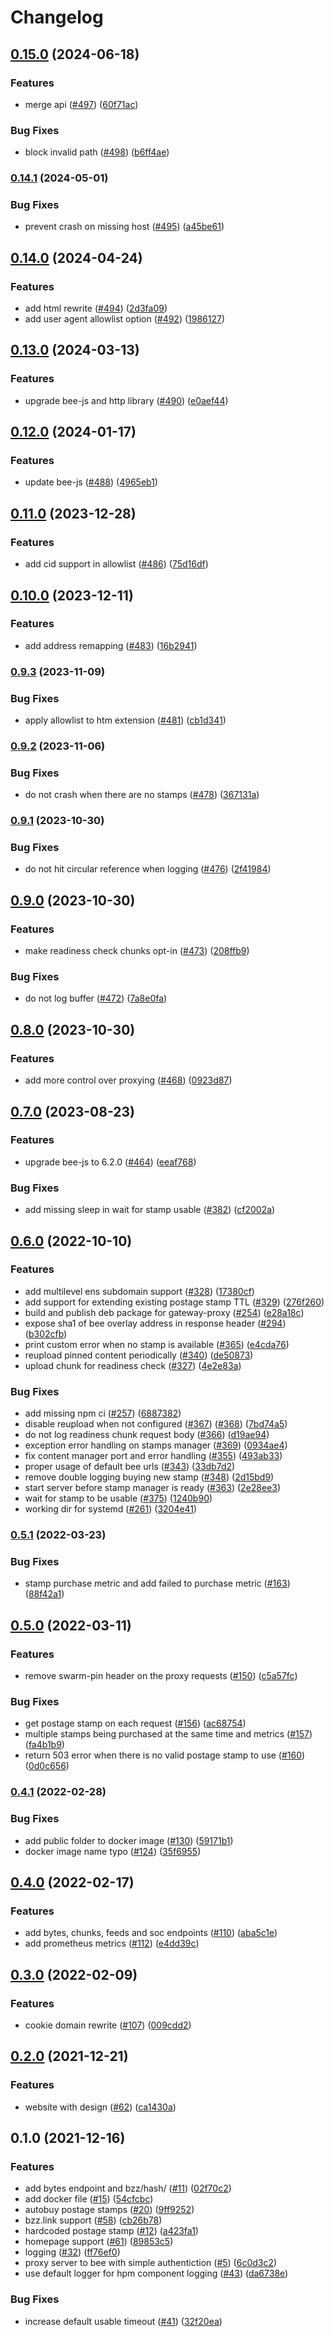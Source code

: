 # Changelog

## [0.15.0](https://www.github.com/ethersphere/gateway-proxy/compare/v0.14.1...v0.15.0) (2024-06-18)


### Features

* merge api ([#497](https://www.github.com/ethersphere/gateway-proxy/issues/497)) ([60f71ac](https://www.github.com/ethersphere/gateway-proxy/commit/60f71acc73397bc35c53c240835adf42f58f18ba))


### Bug Fixes

* block invalid path ([#498](https://www.github.com/ethersphere/gateway-proxy/issues/498)) ([b6ff4ae](https://www.github.com/ethersphere/gateway-proxy/commit/b6ff4ae865b0783aaa6ed9b7425286bca466c71f))

### [0.14.1](https://www.github.com/ethersphere/gateway-proxy/compare/v0.14.0...v0.14.1) (2024-05-01)


### Bug Fixes

* prevent crash on missing host ([#495](https://www.github.com/ethersphere/gateway-proxy/issues/495)) ([a45be61](https://www.github.com/ethersphere/gateway-proxy/commit/a45be61d5c87aabe17e23bc43813818227d18038))

## [0.14.0](https://www.github.com/ethersphere/gateway-proxy/compare/v0.13.0...v0.14.0) (2024-04-24)


### Features

* add html rewrite ([#494](https://www.github.com/ethersphere/gateway-proxy/issues/494)) ([2d3fa09](https://www.github.com/ethersphere/gateway-proxy/commit/2d3fa0989e35e72c649fc5efac0c44062c499f08))
* add user agent allowlist option ([#492](https://www.github.com/ethersphere/gateway-proxy/issues/492)) ([1986127](https://www.github.com/ethersphere/gateway-proxy/commit/1986127ff1fbcd5a6f0b5a403242fa5ce958d615))

## [0.13.0](https://www.github.com/ethersphere/gateway-proxy/compare/v0.12.0...v0.13.0) (2024-03-13)


### Features

* upgrade bee-js and http library ([#490](https://www.github.com/ethersphere/gateway-proxy/issues/490)) ([e0aef44](https://www.github.com/ethersphere/gateway-proxy/commit/e0aef44f8f04a822bdb5a2cf76c68b14730940cf))

## [0.12.0](https://www.github.com/ethersphere/gateway-proxy/compare/v0.11.0...v0.12.0) (2024-01-17)


### Features

* update bee-js ([#488](https://www.github.com/ethersphere/gateway-proxy/issues/488)) ([4965eb1](https://www.github.com/ethersphere/gateway-proxy/commit/4965eb139dfe0b373ef75498fd40959518e11ed2))

## [0.11.0](https://www.github.com/ethersphere/gateway-proxy/compare/v0.10.0...v0.11.0) (2023-12-28)


### Features

* add cid support in allowlist ([#486](https://www.github.com/ethersphere/gateway-proxy/issues/486)) ([75d16df](https://www.github.com/ethersphere/gateway-proxy/commit/75d16dfa13e4004711fe7bff03665d28d2a8a852))

## [0.10.0](https://www.github.com/ethersphere/gateway-proxy/compare/v0.9.3...v0.10.0) (2023-12-11)


### Features

* add address remapping ([#483](https://www.github.com/ethersphere/gateway-proxy/issues/483)) ([16b2941](https://www.github.com/ethersphere/gateway-proxy/commit/16b294115fbdc366fb87c1b46121648070fb02a5))

### [0.9.3](https://www.github.com/ethersphere/gateway-proxy/compare/v0.9.2...v0.9.3) (2023-11-09)


### Bug Fixes

* apply allowlist to htm extension ([#481](https://www.github.com/ethersphere/gateway-proxy/issues/481)) ([cb1d341](https://www.github.com/ethersphere/gateway-proxy/commit/cb1d3418fb07b2a2fc784f18a167afe629983cc6))

### [0.9.2](https://www.github.com/ethersphere/gateway-proxy/compare/v0.9.1...v0.9.2) (2023-11-06)


### Bug Fixes

* do not crash when there are no stamps ([#478](https://www.github.com/ethersphere/gateway-proxy/issues/478)) ([367131a](https://www.github.com/ethersphere/gateway-proxy/commit/367131a6226f8bf16c12130d3fedc111bd13d3e2))

### [0.9.1](https://www.github.com/ethersphere/gateway-proxy/compare/v0.9.0...v0.9.1) (2023-10-30)


### Bug Fixes

* do not hit circular reference when logging ([#476](https://www.github.com/ethersphere/gateway-proxy/issues/476)) ([2f41984](https://www.github.com/ethersphere/gateway-proxy/commit/2f41984b88404b615ed97b2b017e225b19c9cff5))

## [0.9.0](https://www.github.com/ethersphere/gateway-proxy/compare/v0.8.0...v0.9.0) (2023-10-30)


### Features

* make readiness check chunks opt-in ([#473](https://www.github.com/ethersphere/gateway-proxy/issues/473)) ([208ffb9](https://www.github.com/ethersphere/gateway-proxy/commit/208ffb9a782e9960ae70baf24b02a8182eeca306))


### Bug Fixes

* do not log buffer ([#472](https://www.github.com/ethersphere/gateway-proxy/issues/472)) ([7a8e0fa](https://www.github.com/ethersphere/gateway-proxy/commit/7a8e0fa2bdb65569c01d2d7fd16bbc141d6d993d))

## [0.8.0](https://www.github.com/ethersphere/gateway-proxy/compare/v0.7.0...v0.8.0) (2023-10-30)


### Features

* add more control over proxying ([#468](https://www.github.com/ethersphere/gateway-proxy/issues/468)) ([0923d87](https://www.github.com/ethersphere/gateway-proxy/commit/0923d87ca91ae4289954b7bb253c2c163c073084))

## [0.7.0](https://www.github.com/ethersphere/gateway-proxy/compare/v0.6.0...v0.7.0) (2023-08-23)


### Features

* upgrade bee-js to 6.2.0 ([#464](https://www.github.com/ethersphere/gateway-proxy/issues/464)) ([eeaf768](https://www.github.com/ethersphere/gateway-proxy/commit/eeaf768fffd69560c01c433a5561184e9fe6c12b))


### Bug Fixes

* add missing sleep in wait for stamp usable ([#382](https://www.github.com/ethersphere/gateway-proxy/issues/382)) ([cf2002a](https://www.github.com/ethersphere/gateway-proxy/commit/cf2002a8836b0b8238a8946ab8b161fb5877618b))

## [0.6.0](https://www.github.com/ethersphere/gateway-proxy/compare/v0.5.1...v0.6.0) (2022-10-10)


### Features

* add multilevel ens subdomain support ([#328](https://www.github.com/ethersphere/gateway-proxy/issues/328)) ([17380cf](https://www.github.com/ethersphere/gateway-proxy/commit/17380cf86279446f481793f504071e4f9664c10a))
* add support for extending existing postage stamp TTL ([#329](https://www.github.com/ethersphere/gateway-proxy/issues/329)) ([276f260](https://www.github.com/ethersphere/gateway-proxy/commit/276f260b6d94991eaf718abaeead66564d3cd495))
* build and publish deb package for gateway-proxy ([#254](https://www.github.com/ethersphere/gateway-proxy/issues/254)) ([e28a18c](https://www.github.com/ethersphere/gateway-proxy/commit/e28a18ca8c4ef97ef446be3d20fb791c19905246))
* expose sha1 of bee overlay address in response header ([#294](https://www.github.com/ethersphere/gateway-proxy/issues/294)) ([b302cfb](https://www.github.com/ethersphere/gateway-proxy/commit/b302cfb62886a565207dba43c8a5a34135735590))
* print custom error when no stamp is available ([#365](https://www.github.com/ethersphere/gateway-proxy/issues/365)) ([e4cda76](https://www.github.com/ethersphere/gateway-proxy/commit/e4cda760aaa4f3f93c9bdcaacfa436bcf47a43f3))
* reupload pinned content periodically ([#340](https://www.github.com/ethersphere/gateway-proxy/issues/340)) ([de50873](https://www.github.com/ethersphere/gateway-proxy/commit/de50873bfedab66a187765b6a81d9a017fd0bd7e))
* upload chunk for readiness check ([#327](https://www.github.com/ethersphere/gateway-proxy/issues/327)) ([4e2e83a](https://www.github.com/ethersphere/gateway-proxy/commit/4e2e83af4646e30324a8fbe029aefe3d6d6dbed4))


### Bug Fixes

* add missing npm ci ([#257](https://www.github.com/ethersphere/gateway-proxy/issues/257)) ([6887382](https://www.github.com/ethersphere/gateway-proxy/commit/6887382cab83f8d64c84bad277a3d1035ce48002))
* disable reupload when not configured ([#367](https://www.github.com/ethersphere/gateway-proxy/issues/367)) ([#368](https://www.github.com/ethersphere/gateway-proxy/issues/368)) ([7bd74a5](https://www.github.com/ethersphere/gateway-proxy/commit/7bd74a583fd89089edd5dcd5c6d7aa5326f086c6))
* do not log readiness chunk request body ([#366](https://www.github.com/ethersphere/gateway-proxy/issues/366)) ([d19ae94](https://www.github.com/ethersphere/gateway-proxy/commit/d19ae94d435fee12a2af33cc521f63a15cf3e888))
* exception error handling on stamps manager ([#369](https://www.github.com/ethersphere/gateway-proxy/issues/369)) ([0934ae4](https://www.github.com/ethersphere/gateway-proxy/commit/0934ae48fc703bafa6c2ba60ef97bcc94fb6bbb0))
* fix content manager port and error handling ([#355](https://www.github.com/ethersphere/gateway-proxy/issues/355)) ([493ab33](https://www.github.com/ethersphere/gateway-proxy/commit/493ab33feac1d31728f1d17f7f7b1446bf9d31b7))
* proper usage of default bee urls ([#343](https://www.github.com/ethersphere/gateway-proxy/issues/343)) ([33db7d2](https://www.github.com/ethersphere/gateway-proxy/commit/33db7d2753c519bee84a05d8252df21b240c1b82))
* remove double logging buying new stamp ([#348](https://www.github.com/ethersphere/gateway-proxy/issues/348)) ([2d15bd9](https://www.github.com/ethersphere/gateway-proxy/commit/2d15bd9d0c48418ab54492095e56c8434e809b57))
* start server before stamp manager is ready ([#363](https://www.github.com/ethersphere/gateway-proxy/issues/363)) ([2e28ee3](https://www.github.com/ethersphere/gateway-proxy/commit/2e28ee328e9b73334bd4c2e287c1a19162b2841f))
* wait for stamp to be usable ([#375](https://www.github.com/ethersphere/gateway-proxy/issues/375)) ([1240b90](https://www.github.com/ethersphere/gateway-proxy/commit/1240b909ef13c3a40b951af626a30d3ca5938f73))
* working dir for systemd ([#261](https://www.github.com/ethersphere/gateway-proxy/issues/261)) ([3204e41](https://www.github.com/ethersphere/gateway-proxy/commit/3204e4166eeada5ed218bea05d613d17bce55d29))

### [0.5.1](https://www.github.com/ethersphere/gateway-proxy/compare/v0.5.0...v0.5.1) (2022-03-23)


### Bug Fixes

* stamp purchase metric and add failed to purchase metric ([#163](https://www.github.com/ethersphere/gateway-proxy/issues/163)) ([88f42a1](https://www.github.com/ethersphere/gateway-proxy/commit/88f42a193f0ac372e844d3a8cb000e4c2a0bcf7b))

## [0.5.0](https://www.github.com/ethersphere/gateway-proxy/compare/v0.4.1...v0.5.0) (2022-03-11)


### Features

* remove swarm-pin header on the proxy requests ([#150](https://www.github.com/ethersphere/gateway-proxy/issues/150)) ([c5a57fc](https://www.github.com/ethersphere/gateway-proxy/commit/c5a57fcdf12bca7571072aa6e1fc128209fd0aaf))


### Bug Fixes

* get postage stamp on each request ([#156](https://www.github.com/ethersphere/gateway-proxy/issues/156)) ([ac68754](https://www.github.com/ethersphere/gateway-proxy/commit/ac6875447c2c297ab8942b8debcab9f369b2d87d))
* multiple stamps being purchased at the same time and metrics ([#157](https://www.github.com/ethersphere/gateway-proxy/issues/157)) ([fa4b1b9](https://www.github.com/ethersphere/gateway-proxy/commit/fa4b1b9132027893b5e9bd04d76f6da57d217b39))
* return 503 error when there is no valid postage stamp to use ([#160](https://www.github.com/ethersphere/gateway-proxy/issues/160)) ([0d0c656](https://www.github.com/ethersphere/gateway-proxy/commit/0d0c65635a0540a787bf72ffb4073b22c2517ded))

### [0.4.1](https://www.github.com/ethersphere/gateway-proxy/compare/v0.4.0...v0.4.1) (2022-02-28)


### Bug Fixes

* add public folder to docker image ([#130](https://www.github.com/ethersphere/gateway-proxy/issues/130)) ([59171b1](https://www.github.com/ethersphere/gateway-proxy/commit/59171b107e655a91c5d39f6b8df006e00616db65))
* docker image name typo ([#124](https://www.github.com/ethersphere/gateway-proxy/issues/124)) ([35f6955](https://www.github.com/ethersphere/gateway-proxy/commit/35f6955dc5b7021f393abcbd9878fb459d1abc85))

## [0.4.0](https://www.github.com/ethersphere/gateway-proxy/compare/v0.3.0...v0.4.0) (2022-02-17)


### Features

* add bytes, chunks, feeds and soc endpoints ([#110](https://www.github.com/ethersphere/gateway-proxy/issues/110)) ([aba5c1e](https://www.github.com/ethersphere/gateway-proxy/commit/aba5c1e361b607f158c663d7566d74db3b14e771))
* add prometheus metrics ([#112](https://www.github.com/ethersphere/gateway-proxy/issues/112)) ([e4dd39c](https://www.github.com/ethersphere/gateway-proxy/commit/e4dd39cd6713a7b030371f93eb9d397e98c4a0fe))

## [0.3.0](https://www.github.com/ethersphere/gateway-proxy/compare/v0.2.0...v0.3.0) (2022-02-09)


### Features

* cookie domain rewrite ([#107](https://www.github.com/ethersphere/gateway-proxy/issues/107)) ([009cdd2](https://www.github.com/ethersphere/gateway-proxy/commit/009cdd2fedc77b78e50b37324839641219693922))

## [0.2.0](https://www.github.com/ethersphere/gateway-proxy/compare/v0.1.0...v0.2.0) (2021-12-21)


### Features

* website with design ([#62](https://www.github.com/ethersphere/gateway-proxy/issues/62)) ([ca1430a](https://www.github.com/ethersphere/gateway-proxy/commit/ca1430ae47a3c30d486278fe9756fc866f9a94a8))

## 0.1.0 (2021-12-16)


### Features

* add bytes endpoint and bzz/hash/<path> ([#11](https://www.github.com/ethersphere/gateway-proxy/issues/11)) ([02f70c2](https://www.github.com/ethersphere/gateway-proxy/commit/02f70c23b90ab5e918d4fb70a7de7c14f8a129fa))
* add docker file ([#15](https://www.github.com/ethersphere/gateway-proxy/issues/15)) ([54cfcbc](https://www.github.com/ethersphere/gateway-proxy/commit/54cfcbc4d50597e20c44c22ed92baee96d51042b))
* autobuy postage stamps ([#20](https://www.github.com/ethersphere/gateway-proxy/issues/20)) ([9ff9252](https://www.github.com/ethersphere/gateway-proxy/commit/9ff9252ecfbb7a0760adcb6f8b0dbd844f3050fd))
* bzz.link support ([#58](https://www.github.com/ethersphere/gateway-proxy/issues/58)) ([cb26b78](https://www.github.com/ethersphere/gateway-proxy/commit/cb26b789f67534498d5b46cae021a30f4ae9995e))
* hardcoded postage stamp ([#12](https://www.github.com/ethersphere/gateway-proxy/issues/12)) ([a423fa1](https://www.github.com/ethersphere/gateway-proxy/commit/a423fa1dede8f8a1f1682f93dc3c29f518f2aa4b))
* homepage support ([#61](https://www.github.com/ethersphere/gateway-proxy/issues/61)) ([89853c5](https://www.github.com/ethersphere/gateway-proxy/commit/89853c5a77042d69c5262f5848ccfec379d59865))
* logging ([#32](https://www.github.com/ethersphere/gateway-proxy/issues/32)) ([ff76ef0](https://www.github.com/ethersphere/gateway-proxy/commit/ff76ef0ea781ef74e445af4e251513426f1a08a8))
* proxy server to bee with simple authentiction ([#5](https://www.github.com/ethersphere/gateway-proxy/issues/5)) ([6c0d3c2](https://www.github.com/ethersphere/gateway-proxy/commit/6c0d3c2a00d624e348fadbd736d50b58d47fb7c9))
* use default logger for hpm component logging ([#43](https://www.github.com/ethersphere/gateway-proxy/issues/43)) ([da6738e](https://www.github.com/ethersphere/gateway-proxy/commit/da6738ebaf76afbc0e9488816ae64ff335a90037))


### Bug Fixes

* increase default usable timeout ([#41](https://www.github.com/ethersphere/gateway-proxy/issues/41)) ([32f20ea](https://www.github.com/ethersphere/gateway-proxy/commit/32f20eae7e60b14d6433c482b8d88c77a210c3a8))
